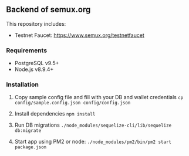 ## Backend of semux.org
This repository includes: 
* Testnet Faucet: https://www.semux.org/testnetfaucet

### Requirements 
* PostgreSQL v9.5+
* Node.js v8.9.4+

### Installation 
1. Copy sample config file and fill with your DB and wallet credentials 
```cp config/sample.config.json config/config.json```

2. Install dependencies ```npm install```

3. Run DB migrations ```./node_modules/sequelize-cli/lib/sequelize db:migrate```

3. Start app using PM2 or node: ```./node_modules/pm2/bin/pm2 start package.json```
